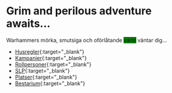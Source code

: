 # Grim and perilous adventure awaits...
Warhammers mörka, smutsiga och oförlåtande <span style="background-color:green">värld</span> väntar dig...

* [Husregler](rules/rules-index.md){:target="_blank"}
* [Kampanjer](campaigns/campaing-index.md){:target="_blank"}
* [Rollpersoner](characters/pc-index.md){:target="_blank"}
* [SLP](characters/npc-index.md){:target="_blank"}
* [Platser](places/places-index.md){:target="_blank"}
* [Bestarium](beasts/beast-index.md){:target="_blank"}